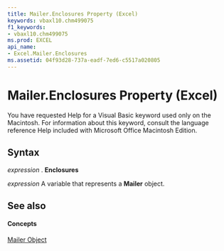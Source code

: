 ```yaml
---
title: Mailer.Enclosures Property (Excel)
keywords: vbaxl10.chm499075
f1_keywords:
- vbaxl10.chm499075
ms.prod: EXCEL
api_name:
- Excel.Mailer.Enclosures
ms.assetid: 04f93d28-737a-eadf-7ed6-c5517a020805
---
```



# Mailer.Enclosures Property (Excel)

You have requested Help for a Visual Basic keyword used only on the Macintosh. For information about this keyword, consult the language reference Help included with Microsoft Office Macintosh Edition.


## Syntax

 _expression_ . **Enclosures**

 _expression_ A variable that represents a **Mailer** object.


## See also


#### Concepts


[Mailer Object](mailer-object-excel.md)

